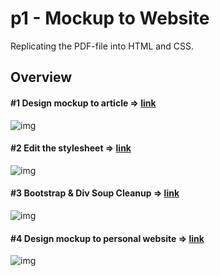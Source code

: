 # p1 - Mockup to Website
Replicating the PDF-file into HTML and CSS.

## Overview
#### #1 Design mockup to article => [link]()		
![img](img/)
#### #2 Edit the stylesheet => [link]()	
![img](img/)
#### #3 Bootstrap & Div Soup Cleanup => [link]()	
![img](img/)
#### #4 Design mockup to personal website => [link]()	
![img](img/)
